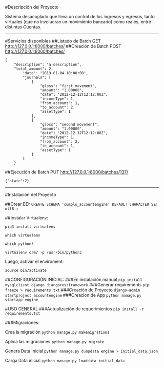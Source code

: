 #Descripción del Proyecto

Sistema desacoplado que lleva un control de los ingresos y egresos, tanto virtuales (que no involucran un movimiento bancario) como reales, entre distintas Cuentas.
***
#Servicios disponibles
##Listado de Batch
    GET http://127.0.0.1:8000/batches/
##Creación de Batch 
    POST http://127.0.0.1:8000/batches/

    {
        "description": "a description",
        "total_amount": 2,
            "date": "2019-01-04 10:00:00",
            "journals": [
                {
                    "gloss": "first movement",
                    "amount": "1.00000",
                    "date": "2012-12-12T12:12:00Z",
                    "incomeType": 1,
                    "from_account": 1,
                    "to_account": 2,
                    "assetType": 1
                },
                {
                    "gloss": "second movement",
                    "amount": "1.00000",
                    "date": "2012-12-12T12:12:00Z",
                    "incomeType": 1,
                    "from_account": 2,
                    "to_account": 1,
                    "assetType": 1
                }
            ]
        }

##Ejecución de Batch
    PUT http://127.0.0.1:8000/batches/137/
    
    {"state":2}
***
#Instalación del Proyecto

##Crear BD:
`CREATE SCHEMA 'cumplo_accountengine' DEFAULT CHARACTER SET utf8 ;`

##Instalar Virtualenv:

`pip3 install virtualenv`

`which virtualenv`

`which python3`

`virtualenv orm/ -p /usr/bin/python3`

Luego, activar el enviroment:

`source bin/activate`

##CONFIGURACIÓN INICIAL:
###En instalación manual
`pip install mysqlclient django djangorestframework`
###Generar requirements
`pip freeze > requirements.txt`
###Creación de Proyecto
`django-admin startproject accountengine`
###Creacion de App
`python manage.py startapp engine`

#USO GENERAL
###Actualización de requerimientos
`pip install -r requirements.txt`

###Migraciones:

Crea la migración
`python manage.py makemigrations`

Aplica las migraciones
`python manage.py migrate`

Genera Data inicial
`python manage.py dumpdata engine > initial_data.json`

Carga Data inicial
`python manage.py loaddata initial_data`
